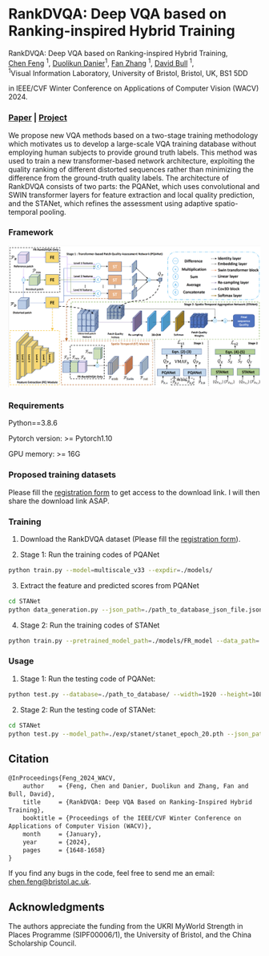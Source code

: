 # RankDVQA: Deep VQA based on Ranking-inspired Hybrid Training

RankDVQA: Deep VQA based on Ranking-inspired Hybrid Training, <br>
 [Chen Feng](https://chenfeng-bristol.github.io/) <sup>1</sup>,
 [Duolikun Danier](https://danier97.github.io/)<sup>1</sup>,
 [Fan Zhang](https://fan-aaron-zhang.github.io/) <sup>1</sup>,
 [David Bull](https://david-bull.github.io/) <sup>1</sup>, <br>
 <sup>1</sup>Visual Information Laboratory, University of Bristol, Bristol, UK, BS1 5DD

in IEEE/CVF Winter Conference on Applications of Computer Vision (WACV) 2024.

### [Paper](https://openaccess.thecvf.com/content/WACV2024/papers/Feng_RankDVQA_Deep_VQA_Based_on_Ranking-Inspired_Hybrid_Training_WACV_2024_paper.pdf) | [Project](https://chenfeng-bristol.github.io/RankDVQA/) 


We propose new VQA methods based on a two-stage training methodology which motivates us to develop a large-scale VQA training database without employing human subjects to provide ground truth labels. This method was used to train a new transformer-based network architecture, exploiting the quality ranking of different distorted sequences rather than minimizing the difference from the ground-truth quality labels. The architecture of RankDVQA consists of two parts: the PQANet, which uses convolutional and SWIN transformer layers for feature extraction and local quality prediction, and the STANet, which refines the assessment using adaptive spatio-temporal pooling.

### Framework
<img src="figures/framework.png"> 

### Requirements
Python==3.8.6

Pytorch version: >= Pytorch1.10

GPU memory: >= 16G

### Proposed training datasets

Please fill the [registration form](https://forms.office.com/e/5QeYmKsZzA) to get access to the download link. I will then share the download link ASAP.

### Training 
1. Download the RankDVQA dataset (Please fill the [registration form](https://forms.office.com/e/5QeYmKsZzA)). 

2. Stage 1: Run the training codes of PQANet
```bash
python train.py --model=multiscale_v33 --expdir=./models/
```
3. Extract the feature and predicted scores from PQANet
```bash
cd STANet
python data_generation.py --json_path=./path_to_database_json_file.json
```
4. Stage 2: Run the training codes of STANet
```bash
python train.py --pretrained_model_path=./models/FR_model --data_path=./data_VMAFplus.pkl --save_path=./exp/stanet/ 
```

### Usage
1. Stage 1: Run the testing code of PQANet: 
```bash
python test.py --database=./path_to_database/ --width=1920 --height=1080 --bitDepth=8
```

2. Stage 2: Run the testing code of STANet:
```bash
cd STANet
python test.py --model_path=./exp/stanet/stanet_epoch_20.pth --json_path=./path_to_database_json_file.json
```


## Citation
```
@InProceedings{Feng_2024_WACV,
    author    = {Feng, Chen and Danier, Duolikun and Zhang, Fan and Bull, David},
    title     = {RankDVQA: Deep VQA Based on Ranking-Inspired Hybrid Training},
    booktitle = {Proceedings of the IEEE/CVF Winter Conference on Applications of Computer Vision (WACV)},
    month     = {January},
    year      = {2024},
    pages     = {1648-1658}
}
```

If you find any bugs in the code, feel free to send me an email: chen.feng@bristol.ac.uk. 

## Acknowledgments
The authors appreciate the funding from the UKRI MyWorld Strength in Places Programme (SIPF00006/1), the University of Bristol, and the China Scholarship Council.
